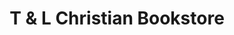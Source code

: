 ---
title: "T & L Christian Bookstore"
url: /east-cleveland/t-und-l-christian-bookstore/
shop: Bücher
---